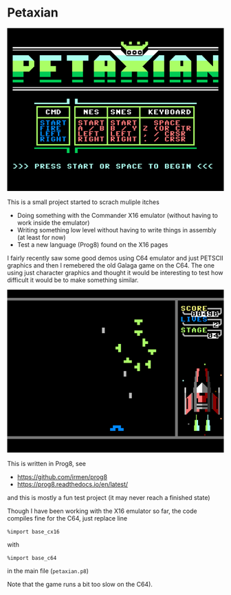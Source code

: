 # Petaxian

![Start](screens/start.png)

This is a small project started to scrach muliple itches

- Doing something with the Commander X16 emulator (without having to work inside the emulator)
- Writing something low level without having to write things in assembly (at least for now)
- Test a new language (Prog8) found on the X16 pages

I fairly recently saw some good demos using C64 emulator and just PETSCII graphics and then
I remebered the old Galaga game on the C64. The one using just character graphics and thought
it would be interesting to test how difficult it would be to make something similar.

![Start](screens/in_game.png)

This is written in Prog8, see

- https://github.com/irmen/prog8
- https://prog8.readthedocs.io/en/latest/

and this is mostly a fun test project (it may never reach a finished state)

Though I have been working with the X16 emulator so far, the code compiles fine for the C64,
just replace line
```
%import base_cx16
```
with
```
%import base_c64
```

in the main file (```petaxian.p8```)

Note that the game runs a bit too slow on the C64).
